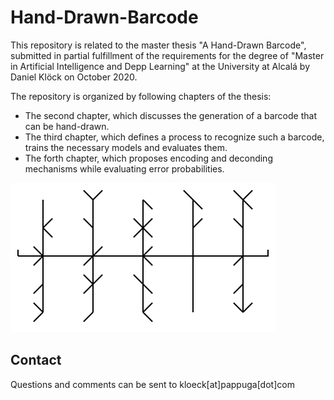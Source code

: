 # Hand-Drawn-Barcode

This repository is related to the master thesis "A Hand-Drawn Barcode", submitted in partial fulfillment of the requirements for the degree of "Master in Artificial Intelligence and Depp Learning" at the University at Alcalá by Daniel Klöck on October 2020.

The repository is organized by following chapters of the thesis:

* The second chapter, which discusses the generation of a barcode that can be hand-drawn.
* The third chapter, which defines a process to recognize such a barcode, trains the necessary models and evaluates them.
* The forth chapter, which proposes encoding and deconding mechanisms while evaluating error probabilities.

![Example Barcode](./barcode.png)

## Contact

Questions and comments can be sent to kloeck[at]pappuga[dot]com